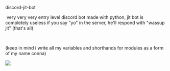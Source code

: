 <html>
  <p>discord-jit-bot</p>
<p>&nbsp;very very very entry level discord bot made with python, jit bot is completely useless if you say &quot;yo&quot; in the server, he&apos;ll respond with &quot;wassup jit&quot; (that&apos;s all)&nbsp;</p>
<p><br></p>
<p>(keep in mind i write all my variables and shorthands for modules as a form of my name conna)</p>
<p><img src="cooltext401643508113885"
